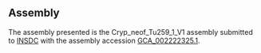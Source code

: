 

Assembly
--------

The assembly presented is the Cryp\_neof\_Tu259\_1\_V1 assembly
submitted to [INSDC](http://www.insdc.org) with the assembly accession
[GCA\_002222325.1](http://www.ebi.ac.uk/ena/data/view/GCA_002222325.1).
